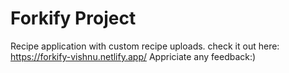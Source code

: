 # Forkify Project

Recipe application with custom recipe uploads.
check it out here: https://forkify-vishnu.netlify.app/
Appriciate any feedback:)

